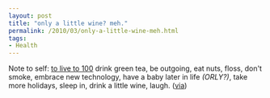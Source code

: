 ```yaml
---
layout: post
title: "only a little wine? meh."
permalink: /2010/03/only-a-little-wine-meh.html
tags:
- Health
---
```


Note to self: [to live to 100](http://www.executivehm.com/news/how-to-live-to-100/) drink green tea, be outgoing, eat nuts, floss, don't smoke, embrace new technology, have a baby later in life _(ORLY?)_, take more holidays, sleep in, drink a little wine, laugh. ([via](http://twitter.com/ifindkarma/status/9836491410))